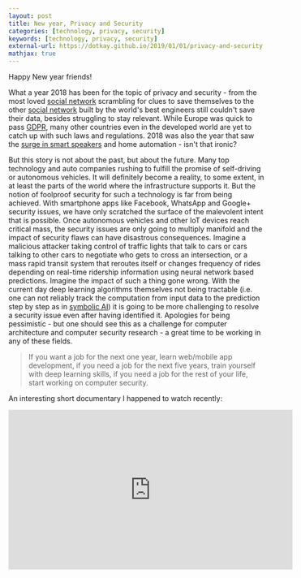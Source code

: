 ```yaml
---
layout: post
title: New year, Privacy and Security
categories: [technology, privacy, security]
keywords: [technology, privacy, security]
external-url: https://dotkay.github.io/2019/01/01/privacy-and-security
mathjax: true
---
```


Happy New year friends!

What a year 2018 has been for the topic of privacy and security - from the most loved [social network](https://www.nytimes.com/2018/03/19/technology/facebook-cambridge-analytica-explained.html) scrambling for clues to save themselves to the other [social network](https://www.theguardian.com/technology/2018/dec/10/google-to-shut-down-early-after-privacy-flaw-affects-over-50m-users) built by the world's best engineers still couldn't save their data, besides struggling to stay relevant. While Europe was quick to pass [GDPR](https://eugdpr.org/), many other countries even in the developed world are yet to catch up with such laws and regulations. 2018 was also the year that saw the [surge in smart speakers](https://techcrunch.com/2018/12/28/smart-speakers-hit-critical-mass-in-2018/) and home automation - isn't that ironic?

But this story is not about the past, but about the future. Many top technology and auto companies rushing to fulfill the promise of self-driving or autonomous vehicles. It will definitely become a reality, to some extent, in at least the parts of the world where the infrastructure supports it. But the notion of foolproof security for such a technology is far from being achieved. With smartphone apps like Facebook, WhatsApp and Google+ security issues, we have only scratched the surface of the malevolent intent that is possible. Once autonomous vehicles and other IoT devices reach critical mass, the security issues are only going to multiply manifold and the impact of security flaws can have disastrous consequences. Imagine a malicious attacker taking control of traffic lights that talk to cars or cars talking to other cars to negotiate who gets to cross an intersection, or a mass rapid transit system that reroutes itself or changes frequency of rides depending on real-time ridership information using neural network based predictions. Imagine the impact of such a thing gone wrong. With the current day deep learning algorithms themselves not being tractable (i.e. one can not reliably track the computation from input data to the prediction step by step as in [symbolic AI](https://skymind.ai/wiki/symbolic-reasoning)) it is going to be more challenging to resolve a security issue even after having identified it. Apologies for being pessimistic - but one should see this as a challenge for computer architecture and computer security research - a great time to be working in any of these fields.

> If you want a job for the next one year, learn web/mobile app development, if you need a job for the next five years, train yourself with deep learning skills, if you need a job for the rest of your life, start working on computer security.

An interesting short documentary I happened to watch recently:

<iframe width="560" height="315" align="center" src="https://www.youtube.com/embed/KGX-c5BJNFk" frameborder="0" allow="accelerometer; autoplay; encrypted-media; gyroscope; picture-in-picture" allowfullscreen></iframe>
